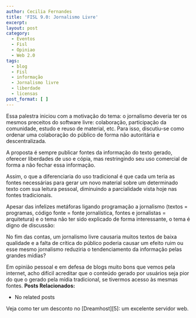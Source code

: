 ```yaml
---
author: Cecilia Fernandes
title: 'FISL 9.0: Jornalismo Livre'
excerpt:
layout: post
category:
  - Eventos
  - Fisl
  - Opiniao
  - Web 2.0
tags:
  - blog
  - Fisl
  - informação
  - Jornalismo livre
  - liberdade
  - licensas
post_format: [ ]
---
```

Essa palestra iniciou com a motivação do tema: o jornalismo deveria ter os mesmos preceitos do software livre: colaboração, participação da comunidade, estudo e reuso de material, etc. Para isso, discutiu-se como ordenar uma colaboração do público de forma não autoritária e descentralizada.

A proposta é sempre publicar fontes da informação do texto gerado, oferecer liberdades de uso e cópia, mas restringindo seu uso comercial de forma a não fechar essa informação.

Assim, o que a diferenciaria do uso tradicional é que cada um teria as fontes necessárias para gerar um novo material sobre um determinado texto com sua leitura pessoal, diminuindo a parcialidade vista hoje nas fontes tradicionais.

Apesar das infelizes metáforas ligando programação a jornalismo (textos = programas, código fonte = fonte jornalística, fontes e jornalistas = arquitetura) e o tema não ter sido explicado de forma interessante, o tema é digno de discussão:

No fim das contas, um jornalismo livre causaria muitos textos de baixa qualidade e a falta de crítica do público poderia causar um efeito ruim ou esse mesmo jornalismo reduziria o tendenciamento da informação pelas grandes mídias?

Em opinião pessoal e em defesa de blogs muito bons que vemos pela internet, acho difícil acreditar que o conteúdo gerado por usuários seja pior do que o gerado pela mídia tradicional, se tivermos acesso às mesmas fontes. 
**Posts Relacionados:** 
*   No related posts










Veja como ter um desconto no [Dreamhost][5]: um excelente servidor web.






